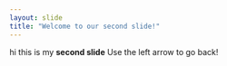 ```yaml
---
layout: slide
title: "Welcome to our second slide!"
---
```

hi this is my **second slide**
Use the left arrow to go back!
